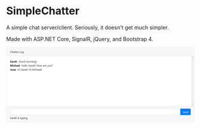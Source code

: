 # SimpleChatter
A simple chat server/client.  Seriously, it doesn't get much simpler.

Made with ASP.NET Core, SignalR, jQuery, and Bootstrap 4.

![Client Screenshot](screenshot.png)